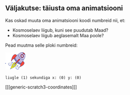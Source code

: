 ## Väljakutse: täiusta oma animatsiooni

Kas oskad muuta oma animatsiooni koodi numbreid nii, et:

+ Kosmoselaev liigub, kuni see puudutab Maad?
+ Kosmoselaev liigub aeglasemalt Maa poole?

Pead muutma selle ploki numbreid:

![Kosmoselaeva sprait](images/sprite-spaceship.png)

```blocks3
liugle (1) sekundiga x: (0) y: (0)
```

[[[generic-scratch3-coordinates]]]
